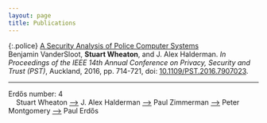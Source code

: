 ```yaml
---
layout: page
title: Publications
---
```

{:.police}
[A Security Analysis of Police Computer Systems](PoliceSecurityPaper.pdf)  
Benjamin VanderSloot, **Stuart Wheaton**, and J. Alex Halderman. _In Proceedings of the IEEE 14th Annual Conference on Privacy, Security and Trust (PST)_, Auckland, 2016, pp. 714-721, doi: [10.1109/PST.2016.7907023](https://doi.org/10.1109/pst.2016.7907023).

--------
Erdős number: 4  
&nbsp;&nbsp;&nbsp;&nbsp;Stuart Wheaton [-->](#police) J. Alex Halderman [-->](https://dl.acm.org/doi/abs/10.1145/2810103.2813707) Paul Zimmerman [-->](https://eprint.iacr.org/2010/006) Peter Montgomery [-->](https://www.sciencedirect.com/science/article/pii/0097316573900113) Paul Erdős

